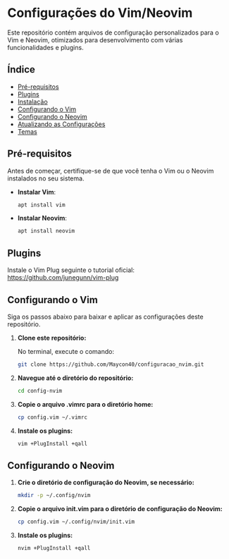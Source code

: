 # Configurações do Vim/Neovim

Este repositório contém arquivos de configuração personalizados para o Vim e Neovim, otimizados para desenvolvimento com várias funcionalidades e plugins.

## Índice

- [Pré-requisitos](#pré-requisitos)
- [Plugins](#plugins)
- [Instalação](#instalação)
- [Configurando o Vim](#configurando-o-vim)
- [Configurando o Neovim](#configurando-o-neovim)
- [Atualizando as Configurações](#atualizando-as-configurações)
- [Temas](#temas)

## Pré-requisitos

Antes de começar, certifique-se de que você tenha o Vim ou o Neovim instalados no seu sistema.

- **Instalar Vim**:
  ```bash
  apt install vim
  ```
- **Instalar Neovim**:
  ```bash
  apt install neovim
  ```
  
## Plugins
Instale o Vim Plug seguinte o tutorial oficial:
https://github.com/junegunn/vim-plug

## Configurando o Vim

Siga os passos abaixo para baixar e aplicar as configurações deste repositório.

1. **Clone este repositório:**

   No terminal, execute o comando:

   ```bash
   git clone https://github.com/Maycon40/configuracao_nvim.git
   ```
   
2. **Navegue até o diretório do repositório:**
   ```bash
   cd config-nvim
   ```
   
3. **Copie o arquivo .vimrc para o diretório home:**
   ```bash
   cp config.vim ~/.vimrc
   ```

4. **Instale os plugins:**
   ```bash
   vim +PlugInstall +qall
   ```
   
## Configurando o Neovim
   
1. **Crie o diretório de configuração do Neovim, se necessário:**
   ```bash
   mkdir -p ~/.config/nvim
   ```

2. **Copie o arquivo init.vim para o diretório de configuração do Neovim:**
   ```bash
   cp config.vim ~/.config/nvim/init.vim
   ```

3. **Instale os plugins:**
   ```bash
   nvim +PlugInstall +qall
   ```
